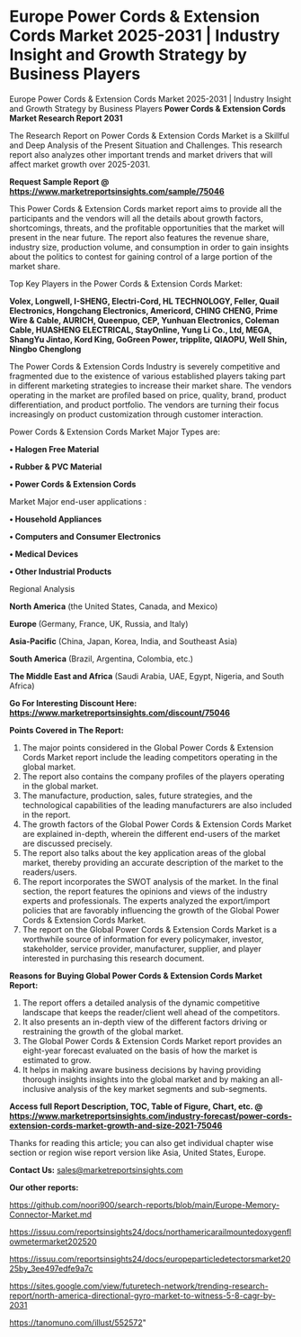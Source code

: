 # Europe Power Cords & Extension Cords Market 2025-2031 | Industry Insight and Growth Strategy by Business Players
Europe Power Cords & Extension Cords Market 2025-2031 | Industry Insight and Growth Strategy by Business Players
<strong>Power Cords & Extension Cords Market Research Report 2031</strong>

The Research Report on Power Cords & Extension Cords Market is a Skillful and Deep Analysis of the Present Situation and Challenges. This research report also analyzes other important trends and market drivers that will affect market growth over 2025-2031.

<strong>Request Sample Report @ <a href=https://www.marketreportsinsights.com/sample/75046>https://www.marketreportsinsights.com/sample/75046</a></strong>

This Power Cords & Extension Cords market report aims to provide all the participants and the vendors will all the details about growth factors, shortcomings, threats, and the profitable opportunities that the market will present in the near future. The report also features the revenue share, industry size, production volume, and consumption in order to gain insights about the politics to contest for gaining control of a large portion of the market share.

Top Key Players in the Power Cords & Extension Cords Market:

<strong>Volex, Longwell, I-SHENG, Electri-Cord, HL TECHNOLOGY, Feller, Quail Electronics, Hongchang Electronics, Americord, CHING CHENG, Prime Wire & Cable, AURICH, Queenpuo, CEP, Yunhuan Electronics, Coleman Cable, HUASHENG ELECTRICAL, StayOnline, Yung Li Co., Ltd, MEGA, ShangYu Jintao, Kord King, GoGreen Power, tripplite, QIAOPU, Well Shin, Ningbo Chenglong</strong>

The Power Cords & Extension Cords Industry is severely competitive and fragmented due to the existence of various established players taking part in different marketing strategies to increase their market share. The vendors operating in the market are profiled based on price, quality, brand, product differentiation, and product portfolio. The vendors are turning their focus increasingly on product customization through customer interaction.

Power Cords & Extension Cords Market Major Types are:

<strong>• Halogen Free Material

• Rubber & PVC Material

• Power Cords & Extension Cords</strong>

Market Major end-user applications :

<strong>• Household Appliances

• Computers and Consumer Electronics

• Medical Devices

• Other Industrial Products</strong>

Regional Analysis

</u><strong><b>North America</b></strong> (the United States, Canada, and Mexico)

<strong><b>Europe </b></strong>(Germany, France, UK, Russia, and Italy)

<strong><b>Asia-Pacific</b></strong> (China, Japan, Korea, India, and Southeast Asia)

<strong><b>South America</b></strong> (Brazil, Argentina, Colombia, etc.)

<strong><b>The Middle East and Africa</b></strong> (Saudi Arabia, UAE, Egypt, Nigeria, and South Africa)

<strong>Go For Interesting Discount Here: <a href=https://www.marketreportsinsights.com/discount/75046>https://www.marketreportsinsights.com/discount/75046</a></strong>

<strong>Points Covered in The Report:</strong>
<ol>
  <li>The major points considered in the Global Power Cords & Extension Cords Market report include the leading competitors operating in the global market.</li>
  <li>The report also contains the company profiles of the players operating in the global market.</li>
  <li>The manufacture, production, sales, future strategies, and the technological capabilities of the leading manufacturers are also included in the report.</li>
  <li>The growth factors of the Global Power Cords & Extension Cords Market are explained in-depth, wherein the different end-users of the market are discussed precisely.</li>
  <li>The report also talks about the key application areas of the global market, thereby providing an accurate description of the market to the readers/users.</li>
  <li>The report incorporates the SWOT analysis of the market. In the final section, the report features the opinions and views of the industry experts and professionals. The experts analyzed the export/import policies that are favorably influencing the growth of the Global Power Cords & Extension Cords Market.</li>
  <li>The report on the Global Power Cords & Extension Cords Market is a worthwhile source of information for every policymaker, investor, stakeholder, service provider, manufacturer, supplier, and player interested in purchasing this research document.</li>
</ol>
<strong>Reasons for Buying Global Power Cords & Extension Cords Market Report:</strong>

<ol>
  <li>The report offers a detailed analysis of the dynamic competitive landscape that keeps the reader/client well ahead of the competitors.</li>
  <li>It also presents an in-depth view of the different factors driving or restraining the growth of the global market.</li>
  <li>The Global Power Cords & Extension Cords Market report provides an eight-year forecast evaluated on the basis of how the market is estimated to grow.</li>
  <li>It helps in making aware business decisions by having providing thorough insights insights into the global market and by making an all-inclusive analysis of the key market segments and sub-segments.</li>
</ol>
<strong>Access full Report Description, TOC, Table of Figure, Chart, etc. @ <a href=https://www.marketreportsinsights.com/industry-forecast/power-cords-extension-cords-market-growth-and-size-2021-75046>https://www.marketreportsinsights.com/industry-forecast/power-cords-extension-cords-market-growth-and-size-2021-75046</a></strong>


Thanks for reading this article; you can also get individual chapter wise section or region wise report version like Asia, United States, Europe.

<strong>Contact Us:</strong>
sales@marketreportsinsights.com

<strong>Our other reports:</strong>

<a href=https://github.com/noori900/search-reports/blob/main/Europe-Memory-Connector-Market.md>https://github.com/noori900/search-reports/blob/main/Europe-Memory-Connector-Market.md</a>

<a href=https://issuu.com/reportsinsights24/docs/northamericarailmountedoxygenflowmetermarket202520>https://issuu.com/reportsinsights24/docs/northamericarailmountedoxygenflowmetermarket202520</a>

<a href=https://issuu.com/reportsinsights24/docs/europeparticledetectorsmarket2025by_3ee497edfe9a7c>https://issuu.com/reportsinsights24/docs/europeparticledetectorsmarket2025by_3ee497edfe9a7c</a>

<a href=https://sites.google.com/view/futuretech-network/trending-research-report/north-america-directional-gyro-market-to-witness-5-8-cagr-by-2031>https://sites.google.com/view/futuretech-network/trending-research-report/north-america-directional-gyro-market-to-witness-5-8-cagr-by-2031</a>

<a href=https://tanomuno.com/illust/552572>https://tanomuno.com/illust/552572</a>"
